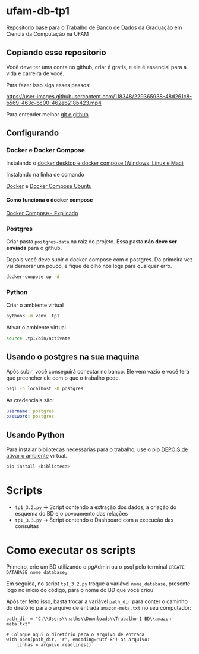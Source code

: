 # ufam-db-tp1

Repositorio base para o Trabalho de Banco de Dados da Graduação em Ciencia da Computação na UFAM

## Copiando esse repositorio

Você deve ter uma conta no github, criar é gratis, e ele é essencial para a vida e carreira de você.

Para fazer isso siga esses passos:

https://user-images.githubusercontent.com/118348/229365938-48d261c8-b569-463c-bc00-462eb218b423.mp4

Para entender melhor [git e github](https://www.alura.com.br/artigos/o-que-e-git-github).

## Configurando

### Docker e Docker Compose

Instalando o [docker desktop e docker compose (Windows, Linux e Mac)](https://www.docker.com/products/docker-desktop/)

Instalando na linha de comando

[Docker](https://www.digitalocean.com/community/tutorials/how-to-install-and-use-docker-on-ubuntu-20-04-pt) e [Docker Compose Ubuntu](https://www.digitalocean.com/community/tutorials/how-to-install-and-use-docker-compose-on-ubuntu-20-04-pt)

#### Como funciona o docker compose

[Docker Compose - Explicado](https://blog.4linux.com.br/docker-compose-explicado/)

### Postgres

Criar pasta `postgres-data` na raiz do projeto. Essa pasta **não deve ser enviada** para o github.

Depois você deve subir o docker-compose com o postgres. Da primeira vez vai demorar um pouco, e fique de olho nos logs para qualquer erro.

```bash
docker-compose up -d
```

### Python

Criar o ambiente virtual

```bash
python3 -m venv .tp1
```

Ativar o ambiente virtual

```bash
source .tp1/bin/activate
```

## Usando o postgres na sua maquina

Após subir, você conseguirá conectar no banco. Ele vem vazio e você terá que preencher ele com o que o trabalho pede.

```bash
psql -h localhost -U postgres
```

As credenciais são:

```yaml
username: postgres
password: postgres
```

## Usando Python

Para instalar bibliotecas necessarias para o trabalho, use o pip [DEPOIS de ativar o ambiente](#python) virtual.

```bash
pip install <biblioteca>
```

# Scripts

- ```tp1_3.2.py``` -> Script contendo a extração dos dados, a criação do esquema do BD e o povoamento das relações
- ```tp1_3.3.py``` -> Script contendo o Dashboard com a execução das consultas

# Como executar os scripts

Primeiro, crie um BD utilizando o pgAdmin ou o psql pelo terminal ```CREATE DATABASE nome_database;```

Em seguida, no script ```tp1_3.2.py``` troque a variável ```nome_database```, presente logo no início do código, para o nome do BD que você criou

Após ter feito isso, basta trocar a variável ```path_dir``` para conter o caminho do diretório para o arquivo de entrada ```amazon-meta.txt``` no seu computador:

```python3
path_dir = "C:\\Users\\naths\\Downloads\\Trabalho-1-BD\\amazon-meta.txt"

# Coloque aqui o diretório para o arquivo de entrada
with open(path_dir, 'r', encoding='utf-8') as arquivo:
    linhas = arquivo.readlines()
```
